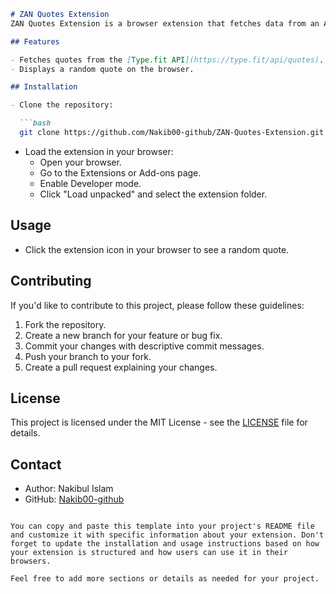 ```markdown
# ZAN Quotes Extension
ZAN Quotes Extension is a browser extension that fetches data from an API and displays random quotes to users.

## Features

- Fetches quotes from the [Type.fit API](https://type.fit/api/quotes).
- Displays a random quote on the browser.

## Installation

- Clone the repository:

  ```bash
  git clone https://github.com/Nakib00-github/ZAN-Quotes-Extension.git
  ```

- Load the extension in your browser:
  - Open your browser.
  - Go to the Extensions or Add-ons page.
  - Enable Developer mode.
  - Click "Load unpacked" and select the extension folder.

## Usage

- Click the extension icon in your browser to see a random quote.

## Contributing

If you'd like to contribute to this project, please follow these guidelines:

1. Fork the repository.
2. Create a new branch for your feature or bug fix.
3. Commit your changes with descriptive commit messages.
4. Push your branch to your fork.
5. Create a pull request explaining your changes.

## License

This project is licensed under the MIT License - see the [LICENSE](LICENSE) file for details.

## Contact

- Author: Nakibul Islam
- GitHub: [Nakib00-github](https://github.com/Nakib00)
```

You can copy and paste this template into your project's README file and customize it with specific information about your extension. Don't forget to update the installation and usage instructions based on how your extension is structured and how users can use it in their browsers.

Feel free to add more sections or details as needed for your project.
